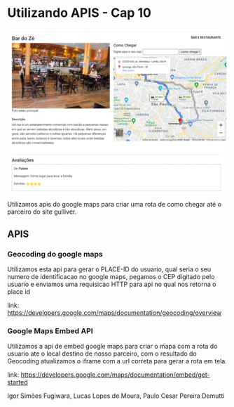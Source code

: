 
# Utilizando APIS - Cap 10

![enter image description here](https://raw.githubusercontent.com/llmdev/cap10-consumindo-api/master/assets/Capturar.PNG)

Utilizamos apis do google maps para criar uma rota de como chegar até o parceiro do site gulliver.

## APIS
### Geocoding do google maps

Utilizamos esta api para gerar o PLACE-ID do usuario, qual seria o seu numero de identificacao no google maps, pegamos o CEP digitado pelo usuario e enviamos uma requisicao HTTP para api no qual nos retorna o place id

link: https://developers.google.com/maps/documentation/geocoding/overview

### Google Maps Embed API

Utilizamos a api de embed google maps para criar o mapa com a rota do usuario ate o local destino de nosso parceiro, com o resultado do Geocoding atualizamos o iframe com a url correta para gerar a rota em tela.

link: https://developers.google.com/maps/documentation/embed/get-started


Igor Simões Fugiwara, Lucas Lopes de Moura, Paulo Cesar Pereira Demutti



